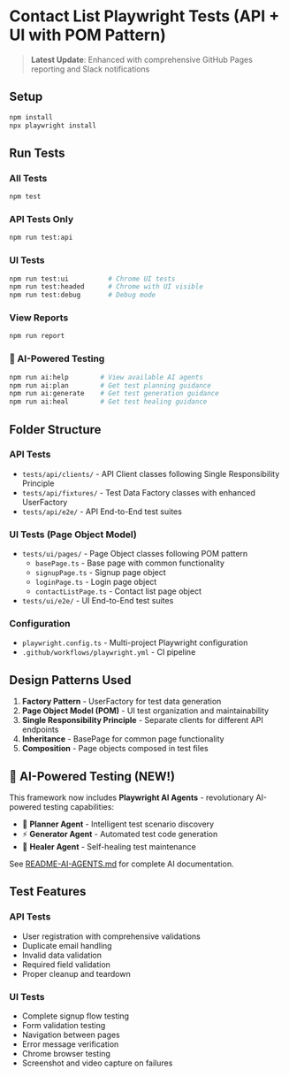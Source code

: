 # Contact List Playwright Tests (API + UI with POM Pattern)

> **Latest Update**: Enhanced with comprehensive GitHub Pages reporting and Slack notifications

## Setup

```bash
npm install
npx playwright install
```

## Run Tests

### All Tests
```bash
npm test
```

### API Tests Only
```bash
npm run test:api
```

### UI Tests
```bash
npm run test:ui          # Chrome UI tests
npm run test:headed      # Chrome with UI visible
npm run test:debug       # Debug mode
```

### View Reports
```bash
npm run report
```

### 🤖 AI-Powered Testing
```bash
npm run ai:help        # View available AI agents
npm run ai:plan        # Get test planning guidance
npm run ai:generate    # Get test generation guidance
npm run ai:heal        # Get test healing guidance
```

## Folder Structure

### API Tests
- `tests/api/clients/` - API Client classes following Single Responsibility Principle
- `tests/api/fixtures/` - Test Data Factory classes with enhanced UserFactory
- `tests/api/e2e/` - API End-to-End test suites

### UI Tests (Page Object Model)
- `tests/ui/pages/` - Page Object classes following POM pattern
  - `basePage.ts` - Base page with common functionality
  - `signupPage.ts` - Signup page object
  - `loginPage.ts` - Login page object  
  - `contactListPage.ts` - Contact list page object
- `tests/ui/e2e/` - UI End-to-End test suites

### Configuration
- `playwright.config.ts` - Multi-project Playwright configuration
- `.github/workflows/playwright.yml` - CI pipeline

## Design Patterns Used

1. **Factory Pattern** - UserFactory for test data generation
2. **Page Object Model (POM)** - UI test organization and maintainability
3. **Single Responsibility Principle** - Separate clients for different API endpoints
4. **Inheritance** - BasePage for common page functionality
5. **Composition** - Page objects composed in test files

## 🤖 AI-Powered Testing (NEW!)

This framework now includes **Playwright AI Agents** - revolutionary AI-powered testing capabilities:

- 🧠 **Planner Agent** - Intelligent test scenario discovery
- ⚡ **Generator Agent** - Automated test code generation  
- 🔧 **Healer Agent** - Self-healing test maintenance

See [README-AI-AGENTS.md](README-AI-AGENTS.md) for complete AI documentation.

## Test Features

### API Tests
- User registration with comprehensive validations
- Duplicate email handling
- Invalid data validation
- Required field validation
- Proper cleanup and teardown

### UI Tests
- Complete signup flow testing
- Form validation testing
- Navigation between pages
- Error message verification
- Chrome browser testing
- Screenshot and video capture on failures